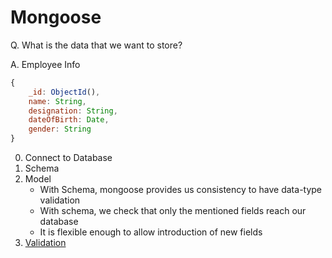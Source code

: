

# Mongoose

Q. What is the data that we want to store?

A. Employee Info

```js
{
    _id: ObjectId(),
    name: String,
    designation: String,
    dateOfBirth: Date,
    gender: String
}
```

0. Connect to Database
1. Schema
2. Model
   * With Schema, mongoose provides us consistency to have data-type validation
   * With schema, we check that only the mentioned fields reach our database
   * It is flexible enough to allow introduction of new fields
3. [Validation](https://mongoosejs.com/docs/schematypes.html#schematype-options)